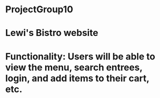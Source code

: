 # ProjectGroup10
# Lewi's Bistro website

# Functionality: Users will be able to view the menu, search entrees, login, and add items to their cart, etc.
